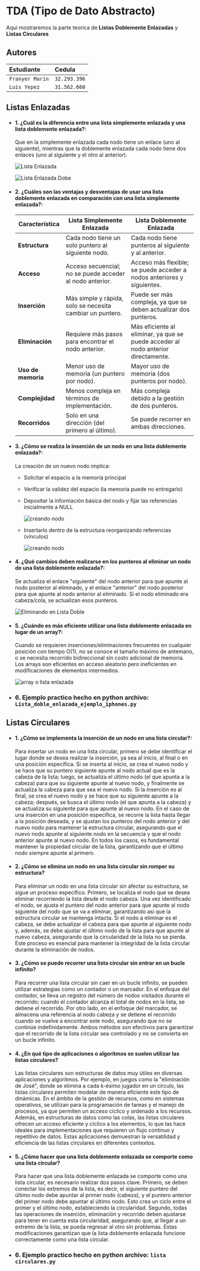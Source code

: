 
# TDA (Tipo de Dato Abstracto)

Aqui mostraremos la parte teorica de **Listas Doblemente Enlazadas** y **Listas Circulares**



## Autores

| Estudiante | Cedula  |
| :-------- | :------- |
| `Franyer Marin` | `32.293.396` | 
| `Luis Yepez` | `31.562.660` | 


## Listas Enlazadas



- #### 1. ¿Cuál es la diferencia entre una lista simplemente enlazada y una lista doblemente enlazada?: 
  Que en la simplemente enlazada cada nodo tiene un enlace (uno al siguiente), mientras que la doblemente enlazada cada nodo tiene dos enlaces (uno al siguiente y el otro al anterior).


  ![Lista Enlazada](https://media2.dev.to/dynamic/image/width=800%2Cheight=%2Cfit=scale-down%2Cgravity=auto%2Cformat=auto/https%3A%2F%2Fdev-to-uploads.s3.amazonaws.com%2Fi%2Frd4zeajh6dqnme4e3uhc.png "Lista Simplemente Enlazada")

  ![Lista Enlazada Dobe](https://media2.dev.to/dynamic/image/width=800%2Cheight=%2Cfit=scale-down%2Cgravity=auto%2Cformat=auto/https%3A%2F%2Fdev-to-uploads.s3.amazonaws.com%2Fi%2Fbzt4m25cfowzraozktyk.png "Lista Doblemente Enlazada")


- #### 2. ¿Cuáles son las ventajas y desventajas de usar una lista doblemente enlazada en comparación con una lista simplemente enlazada?: 

  | **Característica**               | **Lista Simplemente Enlazada**                       | **Lista Doblemente Enlazada**                     |
  |----------------------------------|-----------------------------------------------------|--------------------------------------------------|
  | **Estructura**                   | Cada nodo tiene un solo puntero al siguiente nodo.  | Cada nodo tiene punteros al siguiente y al anterior. |
  | **Acceso**                       | Acceso secuencial; no se puede acceder al nodo anterior. | Acceso más flexible; se puede acceder a nodos anteriores y siguientes. |
  | **Inserción**                    | Más simple y rápida, solo se necesita cambiar un puntero. | Puede ser más compleja, ya que se deben actualizar dos punteros. |
  | **Eliminación**                  | Requiere más pasos para encontrar el nodo anterior. | Más eficiente al eliminar, ya que se puede acceder al nodo anterior directamente. |
  | **Uso de memoria**               | Menor uso de memoria (un puntero por nodo).        | Mayor uso de memoria (dos punteros por nodo).   |
  | **Complejidad**                  | Menos compleja en términos de implementación.      | Más compleja debido a la gestión de dos punteros. |
  | **Recorridos**                   | Solo en una dirección (del primero al último).     | Se puede recorrer en ambas direcciones.         |



- #### 3. ¿Cómo se realiza la inserción de un nodo en una lista doblemente enlazada?: 
  La creación de un nuevo nodo implica:

   - Solicitar el espacio a la memoria principal

    - Verificar la validez del espacio (la memoria puede no entregarlo)

   - Depositar la información básica del nodo y fijar las referencias inicialmente a NULL

        ![creando nodo](https://conclase.net/imagen/c/edd/id_vacia2.gif "Creando nodo")


    - Insertarlo dentro de la estructura reorganizando referencias (vínculos)
    
        ![creando nodo](https://conclase.net/imagen/c/edd/id_continuacion2.gif "Creando nodo")

- #### 4. ¿Qué cambios deben realizarse en los punteros al eliminar un nodo de una lista doblemente enlazada?: 

  Se actualiza el enlace "siguiente" del nodo anterior para que apunte al nodo posterior al eliminado, y el enlace "anterior" del nodo posterior para que apunte al nodo anterior al eliminado. Si el nodo eliminado era cabeza/cola, se actualizan esos punteros. 
 
   ![Eliminando en Lista Doble](https://conclase.net/imagen/c/edd/bd_intermedio2.gif "Eliminacion en Lista Doblemente Enlazada")

- #### 5. ¿Cuándo es más eficiente utilizar una lista doblemente enlazada en lugar de un array?: 
  Cuando se requieren inserciones/eliminaciones frecuentes en cualquier posición con tiempo O(1), no se conoce el tamaño máximo de antemano, o se necesita recorrido bidireccional sin costo adicional de memoria. Los arrays son eficientes en acceso aleatorio pero ineficientes en modificaciones de elementos intermedios. 

   ![array o lista enlazada](https://media2.dev.to/dynamic/image/width=800%2Cheight=%2Cfit=scale-down%2Cgravity=auto%2Cformat=auto/https%3A%2F%2Fdev-to-uploads.s3.amazonaws.com%2Fi%2Fe65b6pku9i7tstechfnz.jpeg "arrat vs list")  

- ### 6. Ejemplo practico hecho en python archivo: `Lista_doble_enlazada_ejemplo_iphones.py`




## Listas Circulares

- #### 1. ¿Cómo se implementa la inserción de un nodo en una lista circular?: 
   Para insertar un nodo en una lista circular, primero se debe identificar el lugar donde se desea realizar la inserción, ya sea al inicio, al final o en una posición específica. Si se inserta al inicio, se crea el nuevo nodo y se hace que su puntero siguiente apunte al nodo actual que es la cabeza de la lista; luego, se actualiza el último nodo (el que apunta a la cabeza) para que su siguiente apunte al nuevo nodo, y finalmente se actualiza la cabeza para que sea el nuevo nodo. Si la inserción es al final, se crea el nuevo nodo y se hace que su siguiente apunte a la cabeza; después, se busca el último nodo (el que apunta a la cabeza) y se actualiza su siguiente para que apunte al nuevo nodo. En el caso de una inserción en una posición específica, se recorre la lista hasta llegar a la posición deseada, y se ajustan los punteros del nodo anterior y del nuevo nodo para mantener la estructura circular, asegurando que el nuevo nodo apunte al siguiente nodo en la secuencia y que el nodo anterior apunte al nuevo nodo. En todos los casos, es fundamental mantener la propiedad circular de la lista, garantizando que el último nodo siempre apunte al primero.


- #### 2. ¿Cómo se elimina un nodo en una lista circular sin romper su estructura?
  Para eliminar un nodo en una lista circular sin afectar su estructura, se sigue un proceso específico. Primero, se localiza el nodo que se desea eliminar recorriendo la lista desde el nodo cabeza. Una vez identificado el nodo, se ajusta el puntero del nodo anterior para que apunte al nodo siguiente del nodo que se va a eliminar, garantizando así que la estructura circular se mantenga intacta. Si el nodo a eliminar es el cabeza, se debe actualizar el cabeza para que apunte al siguiente nodo y, además, se debe ajustar el último nodo de la lista para que apunte al nuevo cabeza, asegurando que la circularidad de la lista no se pierda. Este proceso es esencial para mantener la integridad de la lista circular durante la eliminación de nodos.

- #### 3. ¿Cómo se puede recorrer una lista circular sin entrar en un bucle infinito?
  Para recorrer una lista circular sin caer en un bucle infinito, se pueden utilizar estrategias como un contador o un marcador. En el enfoque del contador, se lleva un registro del número de nodos visitados durante el recorrido; cuando el contador alcanza el total de nodos en la lista, se detiene el recorrido. Por otro lado, en el enfoque del marcador, se almacena una referencia al nodo cabeza y se detiene el recorrido cuando se vuelve a encontrar este nodo, asegurando que no se continúe indefinidamente. Ambos métodos son efectivos para garantizar que el recorrido de la lista circular sea controlado y no se convierta en un bucle infinito.

- #### 4. ¿En qué tipo de aplicaciones o algoritmos se suelen utilizar las listas circulares?
  Las listas circulares son estructuras de datos muy útiles en diversas aplicaciones y algoritmos. Por ejemplo, en juegos como la "eliminación de José", donde se elimina a cada k-ésimo jugador en un círculo, las listas circulares permiten modelar de manera eficiente este tipo de dinámicas. En el ámbito de la gestión de recursos, como en sistemas operativos, se utilizan para la programación de tareas y el manejo de procesos, ya que permiten un acceso cíclico y ordenado a los recursos. Además, en estructuras de datos como las colas, las listas circulares ofrecen un acceso eficiente y cíclico a los elementos, lo que las hace ideales para implementaciones que requieren un flujo continuo y repetitivo de datos. Estas aplicaciones demuestran la versatilidad y eficiencia de las listas circulares en diferentes contextos.

- #### 5. ¿Cómo hacer que una lista doblemente enlazada se comporte como una lista circular?
  Para hacer que una lista doblemente enlazada se comporte como una lista circular, es necesario realizar dos pasos clave. Primero, se deben conectar los extremos de la lista, es decir, el siguiente puntero del último nodo debe apuntar al primer nodo (cabeza), y el puntero anterior del primer nodo debe apuntar al último nodo. Esto crea un ciclo entre el primer y el último nodo, estableciendo la circularidad. Segundo, todas las operaciones de inserción, eliminación y recorrido deben ajustarse para tener en cuenta esta circularidad, asegurando que, al llegar a un extremo de la lista, se pueda regresar al otro sin problemas. Estas modificaciones garantizan que la lista doblemente enlazada funcione correctamente como una lista circular.

- ### 6. Ejemplo practico hecho en python archivo: `lista circulares.py`
